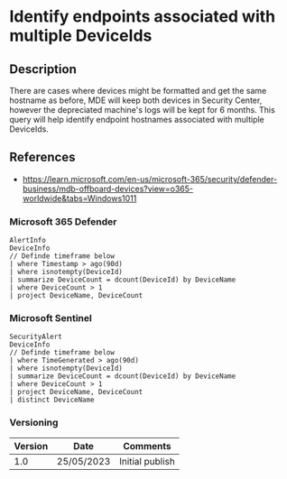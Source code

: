 # Identify endpoints associated with multiple DeviceIds

## Description

There are cases where devices might be formatted and get the same hostname as before, MDE will keep both devices in Security Center, however the depreciated machine's logs will be kept for 6 months. This query will help identify endpoint hostnames associated with multiple DeviceIds.

## References
- https://learn.microsoft.com/en-us/microsoft-365/security/defender-business/mdb-offboard-devices?view=o365-worldwide&tabs=Windows1011

### Microsoft 365 Defender
```
AlertInfo
DeviceInfo
// Definde timeframe below
| where Timestamp > ago(90d)
| where isnotempty(DeviceId)
| summarize DeviceCount = dcount(DeviceId) by DeviceName
| where DeviceCount > 1
| project DeviceName, DeviceCount
```
### Microsoft Sentinel
```
SecurityAlert
DeviceInfo
// Definde timeframe below
| where TimeGenerated > ago(90d)
| where isnotempty(DeviceId)
| summarize DeviceCount = dcount(DeviceId) by DeviceName
| where DeviceCount > 1
| project DeviceName, DeviceCount
| distinct DeviceName
```

### Versioning
| Version       | Date          | Comments                               |
| ------------- |---------------| ---------------------------------------|
| 1.0           | 25/05/2023    | Initial publish                        |
